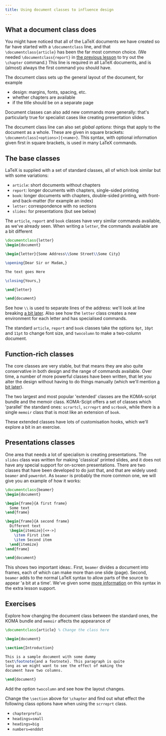 ```yaml
---
title: Using document classes to influence design
---
```


## What a document class does

You might have noticed that all of the LaTeX documents we have created
so far have started with a `\documentclass` line, and that
`\documentclass{article}` has been the far most common choice. (We needed
`\documentclass{report}` in [the previous lesson](lesson-04) to try out the
`\chapter` command.) This line is required in all LaTeX documents, and is
(almost) always the first command you should have.

The document class sets up the general layout of the document, for example

- design: margins, fonts, spacing, etc.
- whether chapters are available
- if the title should be on a separate page

Document classes can also add new commands more generally: that's particularly
true for specialist cases like creating presentation slides.

The document class line can also set _global options_: things that apply to
the document as a whole. These are given in square brackets:
`\documentclass[<options>]{<name>}`. This syntax, with optional information
given first in square brackets, is used in many LaTeX commands.

## The base classes

LaTeX is supplied with a set of standard classes, all of which look similar
but with some variations:

- `article`: short documents without chapters
- `report`: longer documents with chapters, single-sided printing
- `book`: longer documents with chapters, double-sided printing, with
  front- and back-matter (for example an index)
- `letter`: correspondence with no sections
- `slides`: for presentations (but see below)

The `article`, `report` and `book` classes have very similar commands available,
as we've already seen. When writing a `letter`, the commands available are
a bit different

```latex
\documentclass{letter}
\begin{document}

\begin{letter}{Some Address\\Some Street\\Some City}

\opening{Dear Sir or Madam,}

The text goes Here

\closing{Yours,}

\end{letter}

\end{document}
```

See how ``\\`` is used to separate lines of the address: we'll look at line
breaking [a bit later](lesson-09). Also see how the `letter` class creates  a
new environment for each letter and has specialised commands.

The standard `article`, `report` and `book` classes take the options `9pt`,
`10pt` and `11pt` to change font size, and `twocolumn` to make a two-column
document.

## Function-rich classes

The core classes are very stable, but that means they are also quite
conservative in both design and the range of commands available. Over time, a
number of more powerful classes have been written, that let you alter the design
without having to do things manually (which we'll mention [a bit
later](lesson-09)).

The two largest and most popular 'extended' classes are the KOMA-script bundle
and the memoir class. KOMA-Scipt offers a set of classes which 'parallel' the
standard ones: `scrartcl`, `scrreprt` and `scrbook`, while there is a single
`memoir` class that is most like an extension of `book`.

These extended classes have lots of customisation hooks, which we'll explore a
bit in an exercise.

## Presentations classes

One area that needs a lot of specialism is creating presentations. The `slides`
class was written for making 'classical' printed slides, and it does not
have any special support for on-screen presentations. There are two classes
that have been developed to do just that, and that are widely used:
`beamer` and `powerdot`. As `beamer` is probably the more common one, we will
give you an example of how it works:

```latex
\documentclass{beamer}
\begin{document}

\begin{frame}{A first frame}
  Some text
\end{frame}

\begin{frame}{A second frame}
  Different text
  \begin{itemize}[<+->]
    \item First item
    \item Second item
  \end{itemize}
\end{frame}

\end{document}
```

This shows two important ideas:. First, `beamer` divides a document into frames, each
of which can make more than one slide (page). Second, `beamer` adds to the
normal LaTeX syntax to allow parts of the source to appear 'a bit at a time'.
We've given some [more information](more-05) on this syntax in the extra
lesson support.

## Exercises

Explore how changing the document class between the standard ones, the KOMA
bundle and `memoir` affects the appearance of

```latex
\documentclass{article} % Change the class here

\begin{document}

\section{Introduction}

This is a sample document with some dummy
text\footnote{and a footnote}. This paragraph is quite
long as we might want to see the effect of making the
document have two columns.

\end{document}
```

Add the option `twocolumn` and see how the layout changes.

Change the `\section` above for `\chapter` and find out what effect the
following class options have when using the `scrreprt` class.

- `chapterprefix`
- `headings=small`
- `headings=big`
- `numbers=enddot`

